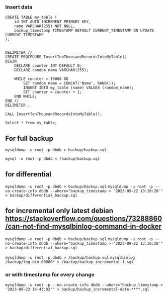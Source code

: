 ### Insert data

```
CREATE TABLE my_table (
    id INT AUTO_INCREMENT PRIMARY KEY,
    name VARCHAR(255) NOT NULL,
    backup_timestamp TIMESTAMP DEFAULT CURRENT_TIMESTAMP ON UPDATE CURRENT_TIMESTAMP
);


DELIMITER //
CREATE PROCEDURE InsertTenThousandRecordsIntoMyTable()
BEGIN
    DECLARE counter INT DEFAULT 0;
    DECLARE random_name VARCHAR(255);

    WHILE counter < 10000 DO
        SET random_name = CONCAT('Name', RAND());
        INSERT INTO my_table (name) VALUES (random_name);
        SET counter = counter + 1;
    END WHILE;
END //
DELIMITER ;

CALL InsertTenThousandRecordsIntoMyTable();

Select * from my_table;
```

## For full backup

`mysqldump -u root -p dbdb > backup/backup.sql`

`mysql -u root -p dbdb < /backup/backup.sql`

## for differential

`mysqldump -u root -p dbdb > backup/backup.sql`
`mysqldump -u root -p --no-create-info dbdb --where="backup_timestamp > '2023-09-22 13:16:28'" > backup/differential_backup.sql`

## for incremental only latest debian https://stackoverflow.com/questions/73288860/can-not-find-mysqlbinlog-command-in-docker

`mysqldump -u root -p dbdb > backup/backup.sql`
`mysqldump -u root -p --no-create-info dbdb --where="backup_timestamp > '2023-09-22 13:16:28'" > backup/differential_backup.sql`


`mysqldump -u root -p dbdb > /backup/backup.sql`
`mysqlbinlog /backup/log-bin.00000* > /backup/backup_incremental-1.sql`

### or with timestamp for every change

`mysqldump -u root -p --no-create-info dbdb --where="backup_timestamp > '2023-09-23 14:43:02'" > backup/backup_incremental-date-****.sql`

